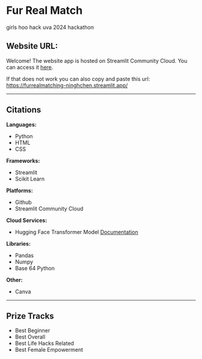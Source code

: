# Fur Real Match
girls hoo hack uva 2024 hackathon

## Website URL:
Welcome! The website app is hosted on Streamlit Community Cloud.
You can access it [here](https://furrealmatching-ninghchen.streamlit.app/).

If that does not work you can also copy and paste this url: https://furrealmatching-ninghchen.streamlit.app/

---
## Citations
**Languages:**
- Python
- HTML
- CSS

**Frameworks:**
- Streamlit
- Scikit Learn

**Platforms:**
- Github
- Streamlit Community Cloud

**Cloud Services:**
- Hugging Face Transformer Model [Documentation](https://huggingface.co/docs/transformers/en/index)

**Libraries:**
- Pandas
- Numpy
- Base 64 Python

**Other:**
- Canva
  
---
## Prize Tracks
- Best Beginner
- Best Overall
- Best Life Hacks Related
- Best Female Empowerment
